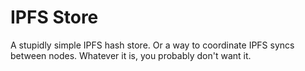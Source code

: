 # IPFS Store

A stupidly simple IPFS hash store.  Or a way to coordinate IPFS syncs between nodes.  Whatever it is, you probably don't want it.

